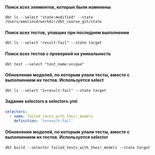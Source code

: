 #### 

```console
```

#### 

```console
```

#### 

```console
```

#### 

```console
```

#### 

```console
```

#### Поиск всех элементов, которые были изменены

```console
dbt ls --select "state:modified" --state /Users/amelinvd/workdir/dbt_course_git/state
```

#### Поиск всех тестов, упавших при последнем выполнении

```console
dbt ls --select "result:fail" --state target
```

#### Поиск всех тестов с проверкой на уникальность

```console
dbt test --select "test_name:unique"
```

#### Обновление моделей, по которым упали тесты, вместе с выполнением их тестов. Используется select

```console
dbt ls --select "1+result:fail" --state target
```

#### Задание selectors в selectors.yml

```yml
selectors:
  - name: failed_tests_with_their_models
    definition: '1+result:fail'
```

#### Обновление моделей, по которым упали тесты, вместе с выполнением их тестов. Используется selector

```console
dbt build --selector failed_tests_with_their_models --state target
```

